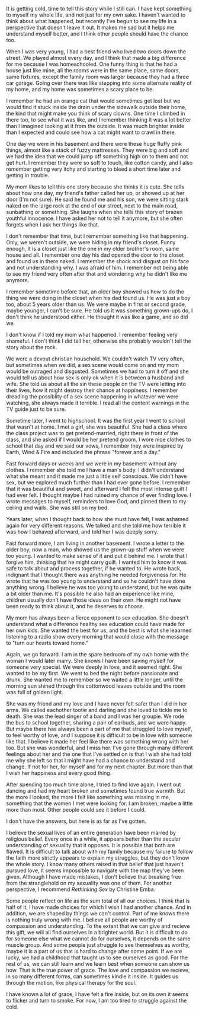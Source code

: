 It is getting cold, time to tell this story while I still can. I have kept something to myself my whole life, and not just for my own sake. I haven't wanted to think about what happened, but recently I've begun to see my life in a perspective that doesn't leave it out. It makes me sad but it helps me understand myself better, and I think other people should have the chance too.

When I was very young, I had a best friend who lived two doors down the street. We played almost every day, and I think that made a big difference for me because I was homeschooled. One funny thing is that he had a house just like mine, all the rooms were in the same place, same doors, same fixtures, except the family room was larger because they had a three car garage. Going over there was like stepping into some alternate reality of my home, and my home was sometimes a scary place to be.

I remember he had an orange cat that would sometimes get lost but we would find it stuck inside the drain under the sidewalk outside their home, the kind that might make you think of scary clowns. One time I climbed in there too, to see what it was like, and I remember thinking it was a lot better than I imagined looking at it from the outside. It was much brighter inside than I expected and could see how a cat might want to crawl in there.

One day we were in his basement and there were these huge fluffy pink things, almost like a stack of fuzzy mattresses. They were big and soft and we had the idea that we could jump off something high on to them and not get hurt. I remember they were so soft to touch, like cotton candy, and I also remember getting very itchy and starting to bleed a short time later and getting in trouble.

My mom likes to tell this one story because she thinks it is cute. She tells about how one day, my friend's father called her up, or showed up at her door (I'm not sure). He said he found me and his son, we were sitting stark naked on the large rock at the end of our street, next to the main road, sunbathing or something. She laughs when she tells this story of brazen youthful innocence. I have asked her not to tell it anymore, but she often forgets when I ask her things like that.

I don't remember that time, but I remember something like that happening. Only, we weren't outside, we were hiding in my friend's closet. Funny enough, it is a closet just like the one in my older brother's room, same house and all. I remember one day his dad opened the door to the closet and found us in there naked. I remember the shock and disgust on his face and not understanding why. I was afraid of him. I remember not being able to see my friend very often after that and wondering why he didn't like me anymore. 

I remember sometime before that, an older boy showed us how to do the thing we were doing in the closet when his dad found us. He was just a boy too, about 5 years older than us. We were maybe in first or second grade, maybe younger, I can't be sure. He told us it was something grown-ups do, I don't think he understood either. He thought it was like a game, and so did we. 

I don't know if I told my mom what happened. I remember feeling very shameful. I don't think I did tell her, otherwise she probably wouldn't tell the story about the rock.

We were a devout christian household. We couldn't watch TV very often, but sometimes when we did, a sex scene would come on and my mom would be outraged and disgusted. Sometimes we had to turn it off and she would tell us about how sex is only ok when it is between a husband and wife. She told us about all the sin these people on the TV were letting into their lives, how it might destroy their chance at happiness. I remember dreading the possiblity of a sex scene happening in whatever we were watching, she always made it terrible. I read all the content warnings in the TV guide just to be sure.

Sometime later, I went to highschool. It was the first year I went to school that wasn't at home. I met a girl, she was beautiful. She had a class where the class project was to get pretend-married, right there in front of the class, and she asked if I would be her pretend groom. I wore nice clothes to school that day and we said our vows, I remember they were inspired by Earth, Wind & Fire and included the phrase "forever and a day."

Fast forward days or weeks and we were in my basement without any clothes. I remember she told me I have a man's body. I didn't understand what she meant and it made me just a little self conscious. We didn't have sex, but we explored much further than I had ever gone before. I remember that it was beautiful and sweet, and afterward I felt the most intense guilt I had ever felt. I thought maybe I had ruined my chance of ever finding love. I wrote messages to myself, reminders to love God, and pinned them to my ceiling and walls. She was still on my bed. 

Years later, when I thought back to how she must have felt, I was ashamed again for very different reasons. We talked and she told me how terrible it was how I behaved afterward, and told her I was deeply sorry.

Fast forward more, I am living in another basement. I wrote a letter to the older boy, now a man, who showed us the grown-up stuff when we were too young. I wanted to make sense of it and put it behind me. I wrote that I forgive him, thinking that he might carry guilt. I wanted him to know it was safe to talk about and process together, if he wanted to. He wrote back, indignant that I thought there was anything he needed forgiveness for. He wrote that he was too young to understand and so he couldn't have done anything wrong. I believe he was too young to understand, but he was quite a bit older than me. It's possible he also had an experience like mine, children usually don't have those ideas on their own. He might not have been ready to think about it, and he deserves to choose. 

My mom has always been a fierce opponent to sex education. She doesn't understand what a difference healthy sex education could have made for her own kids. She wanted the best for us, and the best is what she leaarned listening to a radio show every morning that would close with the message to "turn our hearts toward home."

Again, we go forward. I am in the spare bedroom of my own home with the woman I would later marry. She knows I have been saving myself for someone very special. We were deeply in love, and it seemed right. She wanted to be my first. We went to bed the night before passionate and drunk. She wanted me to remember so we waited a little longer, until the morning sun shined through the cottonwood leaves outside and the room was full of golden light.

She was my friend and my love and I have never felt safer than I did in her arms. We called eachother tootie and darling and she loved to tickle me to death. She was the lead singer of a band and I was her groupie. We rode the bus to school together, sharing a pair of earbuds, and we were happy. But maybe there has always been a part of me that struggled to love myself, to feel worthy of love, and I suppose it is difficult to be in love with someone like that. I believe it made her feel like there was something wrong with her too. But she was wonderful, and I miss her. I've gone through many different feelings about her and the one that I've settled on is that I wish she had told me why she left so that I might have had a chance to understand and change. If not for her, for myself and for my next chapter. But more than that I wish her happiness and every good thing.

After spending too much time alone, I tried to find love again. I went out dancing and had my heart broken and sometimes found true warmth. But the more I looked, the more I felt like something was missing in me, something that the women I met were looking for. I am broken, maybe a little more than most. Other people could see it before I could. 

I don't have the answers, but here is as far as I've gotten.

I believe the sexual lives of an entire generation have been marred by religious belief. Every once in a while, it appears better than the secular understanding of sexuality that it opposes. It is possible that both are flawed. It is difficult to talk about with my family because my failure to follow the faith more strictly appears to explain my struggles, but they don't know the whole story. I know many others raised in that belief that just haven't pursued love, it seems impossible to navigate with the map they've been given. Although I have made mistakes, I don't believe that breaking free from the stranglehold on my sexuality was one of them. For another perspective, I recommend *Rethinking Sex* by Christine Emba.

Some people reflect on life as the sum total of all our choices. I think that is half of it, I have made choices for which I wish I had another chance. And in addition, we are shaped by things we can't control. Part of me knows there is nothing truly wrong with me. I believe all people are worthy of compassion and understanding. To the extent that we can give and recieve this gift, we will all find ourselves in a brighter world. But it is difficult to do for someone else what we cannot do for ourselves, it depends on the same muscle group. And some people just struggle to see themselves as worthy, maybe it is a part of us that is hard to change after some point. If we are lucky, we had a childhood that taught us to see ourselves as good. For the rest of us, we can still learn and we learn best when someone can show us how. That is the true power of grace. The love and compassion we recieve, in so many different forms, can sometimes kindle it inside. It guides us through the motion, like physical therapy for the soul. 

I have known a lot of grace, I have felt a fire inside, but on its own it seems to flicker and turn to smoke. For now, I am too tired to struggle against the cold.
